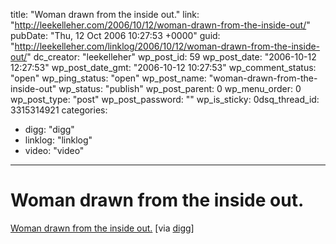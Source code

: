 title: "Woman drawn from the inside out."
link: "http://leekelleher.com/2006/10/12/woman-drawn-from-the-inside-out/"
pubDate: "Thu, 12 Oct 2006 10:27:53 +0000"
guid: "http://leekelleher.com/linklog/2006/10/12/woman-drawn-from-the-inside-out/"
dc_creator: "leekelleher"
wp_post_id: 59
wp_post_date: "2006-10-12 12:27:53"
wp_post_date_gmt: "2006-10-12 10:27:53"
wp_comment_status: "open"
wp_ping_status: "open"
wp_post_name: "woman-drawn-from-the-inside-out"
wp_status: "publish"
wp_post_parent: 0
wp_menu_order: 0
wp_post_type: "post"
wp_post_password: ""
wp_is_sticky: 0dsq_thread_id: 3315314921
categories:
  - digg: "digg"
  - linklog: "linklog"
  - video: "video"

---

# Woman drawn from the inside out.

<a href="http://www.pelourinho.com/movies/c003702/">Woman drawn from the inside out.</a> [via <a href="http://digg.com/videos_animation/Woman_drawn_from_the_inside_out_2">digg</a>]